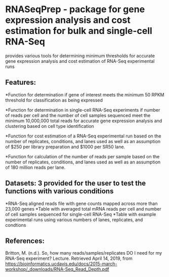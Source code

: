 # RNASeqPrep - package for gene expression analysis and cost estimation for bulk and single-cell RNA-Seq

provides various tools for determining minimum thresholds for accurate gene expression analysis and cost estimation of 
RNA-Seq experimental runs

## Features:

*Function for determination if gene of interest meets the minimum 50 RPKM threshold for classification as being expressed

*Function for determination in single-cell RNA-Seq experiments if number of reads per cell and the number of cell samples sequenced meet the minimum 10,000,000 total reads for accurate gene expression analysis and clustering based on cell type identification

*Function for cost estimation of a RNA-Seq experimental run based on the number of replicates, conditions, and lanes used as well as an assumption of $250 per library preparation and $1000 per SR50 lane.

*Function for calculation of the number of reads per sample based on the number of replicates, conditions, and lanes used as well as an assumption of 180 million reads per lane. 

## Datasets: 3 provided for the user to test the functions with various conditions

*RNA-Seq aligned reads file with gene counts mapped across more than 23,000 genes 
*Table with averaged total mRNA reads per cell and number of cell samples sequenced for single-cell RNA-Seq
*Table with example experimental runs using various numbers of lanes, replicates, and condtions

## References:

Britton, M. (n.d.). So, how many reads/samples/replicates DO I need for my RNA-Seq experiment? Lecture. Retrieved April 14, 2019, from https://bioinformatics.ucdavis.edu/docs/2015-march-workshop/_downloads/RNA-Seq_Read_Depth.pdf
